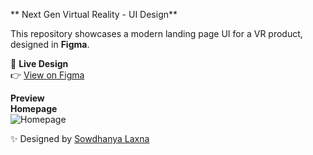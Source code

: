 ** Next Gen Virtual Reality - UI Design**

This repository showcases a modern landing page UI for a VR product, designed in **Figma**.  

🔗 **Live Design**  
👉 [View on Figma](https://www.figma.com/proto/ouze2ADLxgBLxsoySsoclb/Untitled?node-id=1-2&t=u6IQcbgrnuGYVn0B-1)

**Preview**  
**Homepage**  
![Homepage](screenshots/homepage.png)





✨ Designed by [Sowdhanya Laxna](https://github.com/Sowdhanya-laxna)
